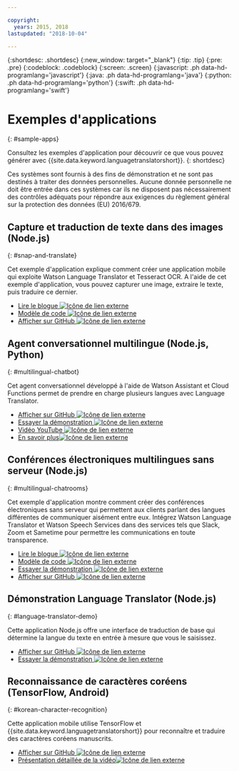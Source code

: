 ```yaml
---

copyright:
  years: 2015, 2018
lastupdated: "2018-10-04"

---
```


{:shortdesc: .shortdesc}
{:new_window: target="_blank"}
{:tip: .tip}
{:pre: .pre}
{:codeblock: .codeblock}
{:screen: .screen}
{:javascript: .ph data-hd-programlang='javascript'}
{:java: .ph data-hd-programlang='java'}
{:python: .ph data-hd-programlang='python'}
{:swift: .ph data-hd-programlang='swift'}

# Exemples d'applications
{: #sample-apps}

Consultez les exemples d'application pour découvrir ce que vous pouvez générer avec {{site.data.keyword.languagetranslatorshort}}.
{: shortdesc}

Ces systèmes sont fournis à des fins de démonstration et ne sont pas destinés à traiter des données personnelles. Aucune donnée personnelle ne doit être entrée dans ces systèmes car ils ne disposent pas nécessairement des contrôles adéquats pour répondre aux exigences du règlement général sur la protection des données (EU) 2016/679.

## Capture et traduction de texte dans des images (Node.js)
{: #snap-and-translate}

Cet exemple d'application explique comment créer une application mobile qui exploite Watson Language Translator et Tesseract OCR. A l'aide de cet exemple d'application, vous pouvez capturer une image, extraire le texte, puis traduire ce dernier.  

- [Lire le blogue ![Icône de lien externe](../../icons/launch-glyph.svg "Icône de lien externe")](https://developer.ibm.com/announcements/snap-translate-using-tesseract-ocr-watson-language-translator/)
- [Modèle de code ![Icône de lien externe](../../icons/launch-glyph.svg "Icône de lien externe")](https://developer.ibm.com/patterns/snap-translate-using-tesseract-ocr-watson-language-translator/)
- [Afficher sur GitHub ![Icône de lien externe](../../icons/launch-glyph.svg "Icône de lien externe")](https://github.com/IBM/snap-and-translate)

## Agent conversationnel multilingue (Node.js, Python)
{: #multilingual-chatbot}

Cet agent conversationnel développé à l'aide de Watson Assistant et Cloud Functions permet de prendre en charge plusieurs langues avec Language Translator.

- [Afficher sur GitHub ![Icône de lien externe](../../icons/launch-glyph.svg "Icône de lien externe")](https://github.com/with-watson/multilingual-chatbot)
- [Essayer la démonstration ![Icône de lien externe](../../icons/launch-glyph.svg "Icône de lien externe")](https://multilingual-chatbot-demo.mybluemix.net/)
- [Vidéo YouTube ![Icône de lien externe](../../icons/launch-glyph.svg "Icône de lien externe")](https://www.youtube.com/watch?v=d7DXydORTME)
- [En savoir plus![Icône de lien externe](../../icons/launch-glyph.svg "Icône de lien externe")](https://medium.com/ibm-watson/build-multilingual-chatbots-with-watson-language-translator-watson-assistant-8c38247e8af1)

## Conférences électroniques multilingues sans serveur (Node.js)
{: #multilingual-chatrooms}

Cet exemple d'application montre comment créer des conférences électroniques sans serveur qui permettent aux clients parlant des langues différentes de communiquer aisément entre eux. Intégrez Watson Language Translator et Watson Speech Services dans des services tels que Slack, Zoom et Sametime pour permettre les communications en toute transparence. 

- [Lire le blogue ![Icône de lien externe](../../icons/launch-glyph.svg "Icône de lien externe")](https://medium.com/kkbankol-events/the-motivation-behind-this-particular-project-comes-from-playing-one-of-my-favorite-android-games-76c92b27c8e8)
- [Modèle de code ![Icône de lien externe](../../icons/launch-glyph.svg "Icône de lien externe")](https://developer.ibm.com/patterns/deploy-serverless-multilingual-conference-room/)
- [Essayer la démonstration ![Icône de lien externe](../../icons/launch-glyph.svg "Icône de lien externe")](https://translation-mqtt.mybluemix.net/)
- [Afficher sur GitHub ![Icône de lien externe](../../icons/launch-glyph.svg "Icône de lien externe")](https://github.com/IBM/serverless-language-translation)

## Démonstration Language Translator (Node.js)
{: #language-translator-demo}

Cette application Node.js offre une interface de traduction de base qui détermine la langue du texte en entrée à mesure que vous le saisissez. 

- [Afficher sur GitHub ![Icône de lien externe](../../icons/launch-glyph.svg "Icône de lien externe")](https://github.com/watson-developer-cloud/language-translator-nodejs)
- [Essayer la démonstration ![Icône de lien externe](../../icons/launch-glyph.svg "Icône de lien externe")](https://language-translator-demo.ng.bluemix.net/)


## Reconnaissance de caractères coréens (TensorFlow, Android)
{: #korean-character-recognition}

Cette application mobile utilise TensorFlow et {{site.data.keyword.languagetranslatorshort}} pour reconnaître et traduire des caractères coréens manuscrits.

- [Afficher sur GitHub ![Icône de lien externe](../../icons/launch-glyph.svg "Icône de lien externe")](https://github.com/IBM/tensorflow-hangul-recognition)
- [Présentation détaillée de la vidéo![Icône de lien externe](../../icons/launch-glyph.svg "Icône de lien externe")](https://www.youtube.com/watch?v=Ynusw4RcyRY)
